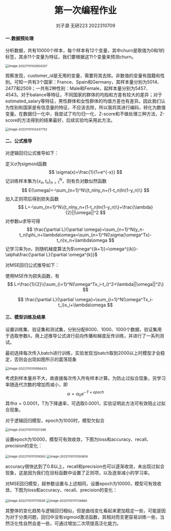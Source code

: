 # <center>第一次编程作业</center>

<center>刘子源 无研223 2022310709</center>

#### 一.数据预处理

分析数据，共有10000个样本，每个样本有12个变量，其中churn是取值为0和1的标签，其余11个变量为特征，我们要根据这11个变量来预测churn。

<img src="/Users/circlelzy/Library/Application Support/typora-user-images/image-20221110102654337.png" alt="image-20221110102654337" style="zoom:67%;" />

观察发现，customer_id是无用的变量，需要将其去除。非数值的变量有国籍和性别。可知一共有3个国家：France、Spain和Germany，其样本量分别为5014、2477和2509；一共有2种性别：Male和Female，起样本量分别为5457、4543。对于balance等特征，不同国家的群体的均指和方差有较大的差异；对于estimated_salary等特征，男性群体和女性群体的均值方差也有差异。因此我们认为性别和国家是有信息量的特征，不应该去除，所以我将其进行编码，转化为数值变量。在数据归一化中，我尝试了均匀归一化、Z-score和不做处理三种方法，Z-score的方法得到的结果最好，后续实验均采用此方法。

<img src="/Users/circlelzy/Library/Application Support/typora-user-images/image-20221110103437752.png" alt="image-20221110103437752" style="zoom:67%;" />

#### 二、公式推导

对逻辑回归公式推导如下：

定义$\sigma$为sigmoid函数
$$
\sigma(x)=\frac{1}{1+e^{-x}}
$$
记训练样本集为$\{x_n, t_n\}_{n=1}^{N}$，则有负对数似然函数
$$
E(\omega)=-\sum_{n=1}^N\{t_nlny_n+(1-t_n)ln(1-y_n)\}
$$
加入正则项后得到损失函数
$$
L=-\sum_{n=1}^N\{t_nlny_n+(1-t_n)ln(1-y_n)\}+\frac{\lambda}{2}||\omega||^2
$$
对参数$\omega$求导可得
$$
\frac{\partial L}{\partial \omega}=\sum_{n=1}^N(y_n-t_n)\phi_n+\lambda\omega=\sum_{n=1}^N(\sigma(\omega^Tx)-t_n)x_n+\lambda\omega
$$
记学习率为$\alpha$，则随机梯度算法为$\omega^{(k+1)}=\omega^{(k)}-\alpha\frac{\partial L}{\partial \omega^{k}}$

对MSE回归公式推导如下：

使用MSE作为损失函数，有
$$
L=\frac{1}{2}\{\sum_{i=1}^N(\omega^Tx_i-t_i)^2+\lambda||\omega||^2\}
$$

$$
\frac{\partial L}{\partial \omega}=\sum_{i=1}^N(\omega^Tx_i-t_i)x_i+\lambda\omega
$$

#### 三、模型训练及结果

设置训练集、验证集和测试集，分别分配8000、1000、1000个数据，验证集用于选取参数$\lambda$。用上述推导公式进行前向传播和梯度反传训练，并进行了一系列测试。

最初选择每次传入batch进行训练，实验发现当batch取到2000以上时模型才会稳定，否则会出现如图所示的震荡现象

<img src="/Users/circlelzy/Library/Application Support/typora-user-images/image-20221110110956423.png" alt="image-20221110110956423" style="zoom:67%;" />

考虑到样本量并不大，故直接每次传入所有样本计算。为防止过拟合现象，另学习率随迭代次数的增加而减小，即
$$
\alpha=\alpha_0e^{-T\times epoch}
$$
其中$\alpha=0.0001$，T为下降速率，可选取0.0001，实验证明此方法可有效阻止过拟合现象。

对于逻辑回归模型，epoch为1000时，模型欠拟合

<img src="/Users/circlelzy/Library/Application Support/typora-user-images/image-20221110111207288.png" alt="image-20221110111207288" style="zoom:67%;" />

设置epoch为10000，模型可有效收敛，下图为loss和accuracy、recall、precision的变化：

<img src="/Users/circlelzy/Library/Application Support/typora-user-images/image-20221110111319263.png" alt="image-20221110111319263" style="zoom:67%;" />

<img src="/Users/circlelzy/Library/Application Support/typora-user-images/image-20221110111330809.png" alt="image-20221110111330809" style="zoom:67%;" />

accuracy很快达到了0.8以上，recall和precision也可以逐渐收敛，未出现过拟合现象，这是因为我们在目标函数中设置了正则项，以及逐渐减小的学习率。

对MSE回归模型，超参数设置与上述相同，设置epoch为10000，模型可有效收敛，下图为loss和accuracy、recall、precision的变化：

<img src="/Users/circlelzy/Library/Application Support/typora-user-images/image-20221110111715539.png" alt="image-20221110111715539" style="zoom:67%;" />

<img src="/Users/circlelzy/Library/Application Support/typora-user-images/image-20221110111726860.png" alt="image-20221110111726860" style="zoom:67%;" />

其整体的变化趋势与逻辑回归相似，但是曲线变化看起来更加稳定一些，可能是因为对于分类问题，回归中没有sigmoid激活函数，其相对而言更容易训练一些，当然泛化性自然会差一些，可通过增加二次项提高泛化能力。



